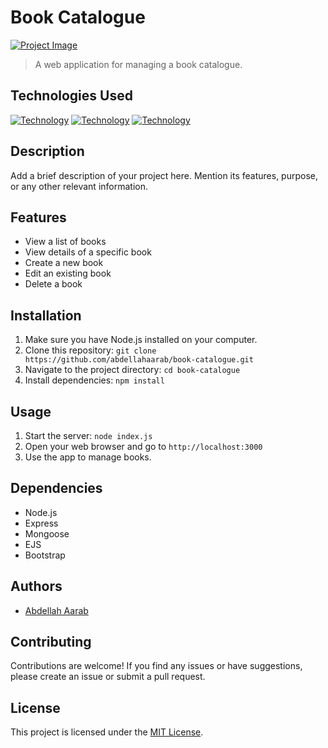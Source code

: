 # Book Catalogue

[![Project Image](https://user-images.githubusercontent.com/33935506/33653545-0f6d5828-da76-11e7-8a3c-a72bc732ad4f.PNG)](https://github.com/abdellahaarab/book-catalogue)


> A web application for managing a book catalogue.

## Technologies Used

<!-- Add technology icons here -->
<!-- Replace the placeholder URLs with the actual icons for the technologies you used -->

[<img src="technology_icon_url" alt="Technology">](https://technology_link)
[<img src="technology_icon_url" alt="Technology">](https://technology_link)
[<img src="technology_icon_url" alt="Technology">](https://technology_link)

## Description

Add a brief description of your project here. Mention its features, purpose, or any other relevant information.


## Features

- View a list of books
- View details of a specific book
- Create a new book
- Edit an existing book
- Delete a book

## Installation

1. Make sure you have Node.js installed on your computer.
2. Clone this repository: `git clone https://github.com/abdellahaarab/book-catalogue.git`
3. Navigate to the project directory: `cd book-catalogue`
4. Install dependencies: `npm install`

## Usage

1. Start the server: `node index.js`
2. Open your web browser and go to `http://localhost:3000`
3. Use the app to manage books.

## Dependencies

- Node.js
- Express
- Mongoose
- EJS
- Bootstrap

## Authors

- [Abdellah Aarab](https://github.com/abdellahaarab)


## Contributing

Contributions are welcome! If you find any issues or have suggestions, please create an issue or submit a pull request.

## License

This project is licensed under the [MIT License](LICENSE).
